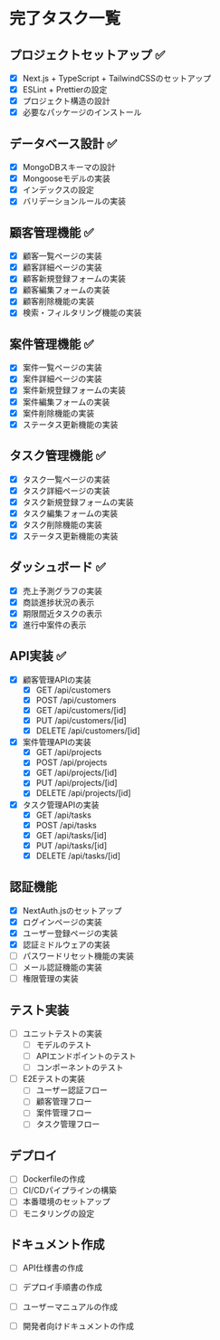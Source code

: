 # 完了タスク一覧

## プロジェクトセットアップ ✅
- [x] Next.js + TypeScript + TailwindCSSのセットアップ
- [x] ESLint + Prettierの設定
- [x] プロジェクト構造の設計
- [x] 必要なパッケージのインストール

## データベース設計 ✅
- [x] MongoDBスキーマの設計
- [x] Mongooseモデルの実装
- [x] インデックスの設定
- [x] バリデーションルールの実装

## 顧客管理機能 ✅
- [x] 顧客一覧ページの実装
- [x] 顧客詳細ページの実装
- [x] 顧客新規登録フォームの実装
- [x] 顧客編集フォームの実装
- [x] 顧客削除機能の実装
- [x] 検索・フィルタリング機能の実装

## 案件管理機能 ✅
- [x] 案件一覧ページの実装
- [x] 案件詳細ページの実装
- [x] 案件新規登録フォームの実装
- [x] 案件編集フォームの実装
- [x] 案件削除機能の実装
- [x] ステータス更新機能の実装

## タスク管理機能 ✅
- [x] タスク一覧ページの実装
- [x] タスク詳細ページの実装
- [x] タスク新規登録フォームの実装
- [x] タスク編集フォームの実装
- [x] タスク削除機能の実装
- [x] ステータス更新機能の実装

## ダッシュボード ✅
- [x] 売上予測グラフの実装
- [x] 商談進捗状況の表示
- [x] 期限間近タスクの表示
- [x] 進行中案件の表示

## API実装 ✅
- [x] 顧客管理APIの実装
  - [x] GET /api/customers
  - [x] POST /api/customers
  - [x] GET /api/customers/[id]
  - [x] PUT /api/customers/[id]
  - [x] DELETE /api/customers/[id]
- [x] 案件管理APIの実装
  - [x] GET /api/projects
  - [x] POST /api/projects
  - [x] GET /api/projects/[id]
  - [x] PUT /api/projects/[id]
  - [x] DELETE /api/projects/[id]
- [x] タスク管理APIの実装
  - [x] GET /api/tasks
  - [x] POST /api/tasks
  - [x] GET /api/tasks/[id]
  - [x] PUT /api/tasks/[id]
  - [x] DELETE /api/tasks/[id]

## 認証機能
- [x] NextAuth.jsのセットアップ
- [x] ログインページの実装
- [x] ユーザー登録ページの実装
- [x] 認証ミドルウェアの実装
- [ ] パスワードリセット機能の実装
- [ ] メール認証機能の実装
- [ ] 権限管理の実装

## テスト実装
- [ ] ユニットテストの実装
  - [ ] モデルのテスト
  - [ ] APIエンドポイントのテスト
  - [ ] コンポーネントのテスト
- [ ] E2Eテストの実装
  - [ ] ユーザー認証フロー
  - [ ] 顧客管理フロー
  - [ ] 案件管理フロー
  - [ ] タスク管理フロー

## デプロイ
- [ ] Dockerfileの作成
- [ ] CI/CDパイプラインの構築
- [ ] 本番環境のセットアップ
- [ ] モニタリングの設定

## ドキュメント作成
- [ ] API仕様書の作成
- [ ] デプロイ手順書の作成
- [ ] ユーザーマニュアルの作成
- [ ] 開発者向けドキュメントの作成

